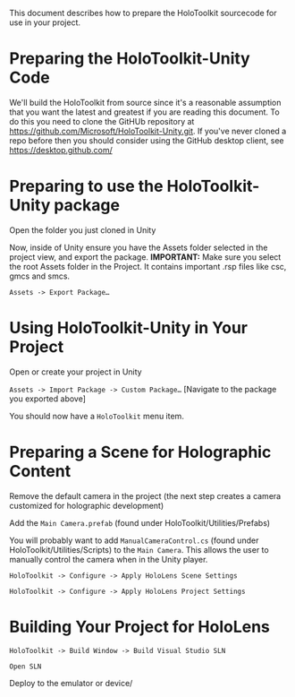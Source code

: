 This document describes how to prepare the HoloToolkit sourcecode for use
in your project.

# Preparing the HoloToolkit-Unity Code

We'll build the HoloToolkit from source since it's a reasonable assumption 
that you want the latest and greatest if you are reading this document. To
do this you need to clone the GitHUb repository at 
https://github.com/Microsoft/HoloToolkit-Unity.git. If you've never cloned a
repo before then you should consider using the GitHub desktop client, see 
https://desktop.github.com/

# Preparing to use the HoloToolkit-Unity package

Open the folder you just cloned in Unity

Now, inside of Unity ensure you have the Assets folder selected in the project view, and export the package. **IMPORTANT:** Make sure you select the root Assets folder in the Project. It contains important .rsp files like csc, gmcs and smcs.

`Assets -> Export Package…`

# Using HoloToolkit-Unity in Your Project

Open or create your project in Unity

`Assets -> Import Package -> Custom Package…` [Navigate to the package 
you exported above]

You should now have a `HoloToolkit` menu item.

# Preparing a Scene for Holographic Content

Remove the default camera in the project (the next step creates a camera
 customized for holographic development)

Add the `Main Camera.prefab` (found under HoloToolkit/Utilities/Prefabs) 

You will probably want to add `ManualCameraControl.cs` (found under
 HoloToolkit/Utilities/Scripts) to the 
`Main Camera`. This allows the user to manually control
 the camera when in the Unity player.

`HoloToolkit -> Configure -> Apply HoloLens Scene Settings`

`HoloToolkit -> Configure -> Apply HoloLens Project Settings`

# Building Your Project for HoloLens

`HoloToolkit -> Build Window -> Build Visual Studio SLN`

`Open SLN`

Deploy to the emulator or device/



